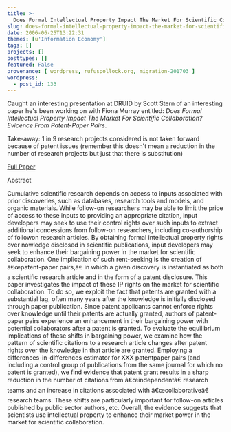 ```yaml
---
title: >-
  Does Formal Intellectual Property Impact The Market For Scientific Collaboration? Evidence From Patent-Paper Pairs
slug: does-formal-intellectual-property-impact-the-market-for-scientific-collaboration-evidence-from-patent-paper-pairs
date: 2006-06-25T13:22:31
themes: [u'Information Economy']
tags: []
projects: []
posttypes: []
featured: False
provenance: [ wordpress, rufuspollock.org, migration-201703 ]
wordpress:
  - post_id: 133
---
```


Caught an interesting presentation at DRUID by Scott Stern of an interesting paper he's been working on with Fiona Murray entitled: *Does Formal Intellectual Property Impact The Market For Scientific Collaboration? Evicence From Patent-Paper Pairs*.

Take-away: 1 in 9 research projects considered is not taken forward because of patent issues (remember this doesn't mean a reduction in the number of research projects but just that there is substitution)

[Full Paper](http://www2.druid.dk/conferences/viewpaper.php?id=779&cf=8)

Abstract

Cumulative scientific research depends on access to inputs associated with prior discoveries, such as databases, research tools and models, and organic materials. While follow-on researchers may be able to limit the price of access to these inputs to providing an appropriate citation, input developers may seek to use their control rights over such inputs to extract additional concessions from follow-on researchers, including co-authorship of followon research articles. By obtaining formal intellectual property rights over nowledge disclosed in scientific publications, input developers may seek to enhance their bargaining power in the market for scientific collaboration. One implication of such rent-seeking is the creation of â€œpatent-paper pairs,â€ in which a given discovery is instantiated as both a scientific research article and in the form of a patent disclosure. This paper investigates the impact of these IP rights on the market for scientific collaboration. To do so, we exploit the fact that patents are granted with a substantial lag, often many years after the knowledge is initially disclosed through paper publication. Since patent applicants cannot enforce rights over knowledge until their patents are actually granted, authors of patent-paper pairs experience an enhancement in their bargaining power with potential collaborators after a patent is granted. To evaluate the equilibrium implications of these shifts in bargaining power, we examine how the pattern of scientific citations to a research article changes after patent rights over the knowledge in that article are granted. Employing a differences-in-differences estimator for XXX patentpaper pairs (and including a control group of publications from the same journal for which no patent is granted), we find evidence that patent grant results in a sharp reduction in the number of citations from â€œindependentâ€ research teams and an increase in citations associated with â€œcollaborativeâ€ research teams. These shifts are particularly important for follow-on articles published by public sector authors, etc. Overall, the evidence suggests that scientists use intellectual property to enhance their market power in the market for scientific collaboration.

